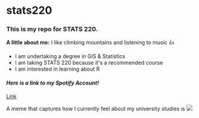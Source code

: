 # stats220

### This is my repo for STATS 220.

**A little about me:** I like climbing mountains and listening to music 👍

- I am undertaking a degree in GIS & Statistics
- I am taking STATS 220 because it's a recommended course  
- I am interested in learning about R

#### *Here is a link to my Spotify Account!*
[Link](https://open.spotify.com/user/tt6312?si=e4bd163d42b247ae)

A meme that captures how I currently feel about my university studies is ![](https://gifdb.com/images/high/guys-am-out-kermit-falling-off-building-ijaz2f2i7100uoqd.gif)

